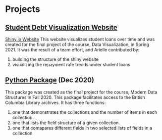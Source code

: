 # Projects
## [Student Debt Visualization Website](https://github.com/QMSS-G5063-2021/Group_G_HigherEd_Review)
[Shiny.io Website](https://github.com/QMSS-G5063-2021/Group_G_HigherEd_Review)
This website visualizes student loans over time and was created for the final project of the course, Data Visualization, in Spring 2021.  It was the result of a team effort, and Arielle contributed by:
1. building the structure of the shiny website
2. visualizing the repayment rate trends under student loans

## [Python Package](https://github.com/QMSS-G5072-2020/Final_Project_Herman_Arielle) (Dec 2020)
This package was created as the final project for the course, Modern Data Structures in Fall 2020.  This package facilitates access to the British Columbia Library archives. It has three functions:
1. one that demonstrates the collections and the number of items in each collection.
2. one that lists the field structure of a given collection.
3. one that comapares different fields in two selected lists of fields in a collection
